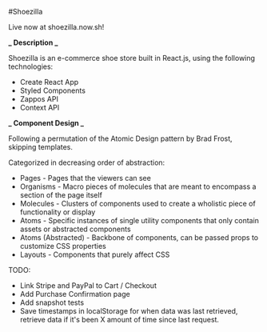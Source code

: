 #Shoezilla

Live now at shoezilla.now.sh!

**_ Description _**

Shoezilla is an e-commerce shoe store built in React.js, using the following technologies:

- Create React App
- Styled Components
- Zappos API
- Context API

**_ Component Design _**

Following a permutation of the Atomic Design pattern by Brad Frost, skipping templates.

Categorized in decreasing order of abstraction:

- Pages - Pages that the viewers can see
- Organisms - Macro pieces of molecules that are meant to encompass a section of the page itself
- Molecules - Clusters of components used to create a wholistic piece of functionality or display
- Atoms - Specific instances of single utility components that only contain assets or abstracted components
- Atoms (Abstracted) - Backbone of components, can be passed props to customize CSS properties
- Layouts - Components that purely affect CSS

TODO:

- Link Stripe and PayPal to Cart / Checkout
- Add Purchase Confirmation page
- Add snapshot tests
- Save timestamps in localStorage for when data was last retrieved, retrieve data if it's been X amount of time since last request.
